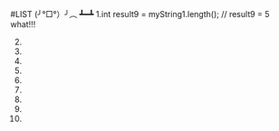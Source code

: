 #LIST
(╯°□°）╯︵ ┻━┻
1.int result9 = myString1.length();            // result9 = 5 what!!! 

2.
3.
4.
5.
6.
7.
8.
9.
10.
